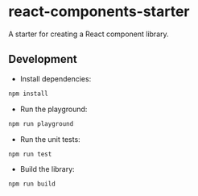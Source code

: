 # react-components-starter

A starter for creating a React component library.

## Development

- Install dependencies:

```bash
npm install
```

- Run the playground:

```bash
npm run playground
```

- Run the unit tests:

```bash
npm run test
```

- Build the library:

```bash
npm run build
```
